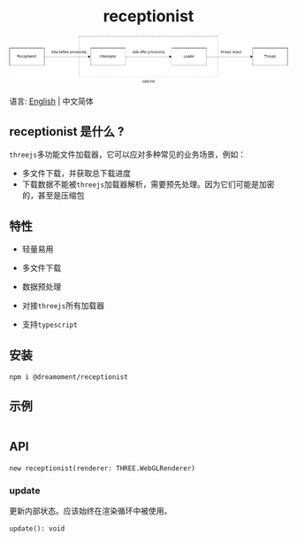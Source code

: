 <h1 align="center">receptionist</h1>

![](/docs/flow.png)

语言: [English](README.md) | 中文简体

## receptionist 是什么 ?

`threejs`多功能文件加载器，它可以应对多种常见的业务场景，例如：
- 多文件下载，并获取总下载进度
- 下载数据不能被`threejs`加载器解析，需要预先处理。因为它们可能是加密的，甚至是压缩包

## 特性

- 轻量易用

- 多文件下载

- 数据预处理

- 对接`threejs`所有加载器

- 支持`typescript`

## 安装

```
npm i @dreamoment/receptionist
```

## 示例

```

```

## API

```
new receptionist(renderer: THREE.WebGLRenderer)
```

### update

更新内部状态。应该始终在渲染循环中被使用。

```
update(): void
```